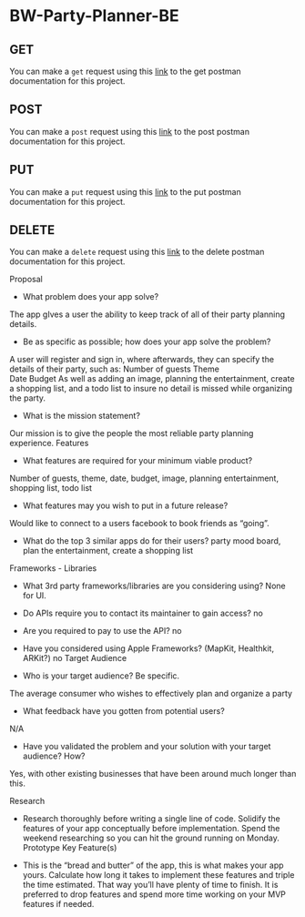 # BW-Party-Planner-BE

## GET
You can make a `get` request using this [link](https://documenter.getpostman.com/view/7675494/S1a4XS8W?version=latest) to the get postman documentation for this project.
## POST
You can make a `post` request using this [link](https://documenter.getpostman.com/view/7675494/S1a4XSHE?version=latest) to the post postman documentation for this project.
## PUT
You can make a `put` request using this [link](https://documenter.getpostman.com/view/7675494/S1a4XSHG?version=latest#2eeb4010-09ce-456c-bb00-a5370b5ff7c9) to the put postman documentation for this project.
## DELETE
You can make a `delete` request using this [link](https://documenter.getpostman.com/view/7675494/S1a4XS8T?version=latest#intro) to the delete postman documentation for this project.



Proposal

- What problem does your app solve? 

The app gIves a user the ability to keep track of all of their party planning details. 


- Be as specific as possible; how does your app solve the problem?

A user will register and sign in, where afterwards, they can specify the details of their party, such as: 
	Number of guests
	Theme	
	Date
	Budget
As well as adding an image, planning the entertainment, create a shopping list, and a todo list to insure no detail is missed while organizing the party.

- What is the mission statement? 

Our mission is to give the people the most reliable party planning experience.
Features

- What features are required for your minimum viable product?

Number of guests, theme, date, budget, image, planning entertainment, shopping list, todo list

- What features may you wish to put in a future release?

Would like to connect to a users facebook to book friends as “going”.

- What do the top 3 similar apps do for their users? 
party mood board, plan the entertainment, create a shopping list


Frameworks - Libraries

- What 3rd party frameworks/libraries are you considering using?
None for UI. 

- Do APIs require you to contact its maintainer to gain access?
no
- Are you required to pay to use the API?
no
- Have you considered using Apple Frameworks? (MapKit, Healthkit, ARKit?)
no
Target Audience

- Who is your target audience? Be specific.

The average consumer who wishes to effectively plan and organize a party

- What feedback have you gotten from potential users?

N/A

- Have you validated the problem and your solution with your target audience? How?

Yes, with other existing businesses that have been around much longer than this.


Research

- Research thoroughly before writing a single line of code. Solidify the features of your app conceptually before implementation. Spend the weekend researching so you can hit the ground running on Monday.
Prototype Key Feature(s)

- This is the “bread and butter” of the app, this is what makes your app yours. Calculate how long it takes to implement these features and triple the time estimated. That way you’ll have plenty of time to finish. It is preferred to drop features and spend more time working on your MVP features if needed.



